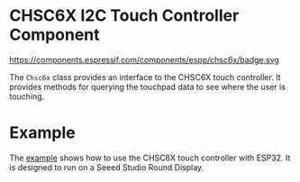 # CHSC6X I2C Touch Controller Component

https://components.espressif.com/components/espp/chsc6x/badge.svg

The `Chsc6x` class provides an interface to the CHSC6X touch controller. It
provides methods for querying the touchpad data to see where the user is
touching.

# Example

The [example](./example) shows how to use the CHSC6X touch controller with ESP32. It is
designed to run on a Seeed Studio Round Display.


